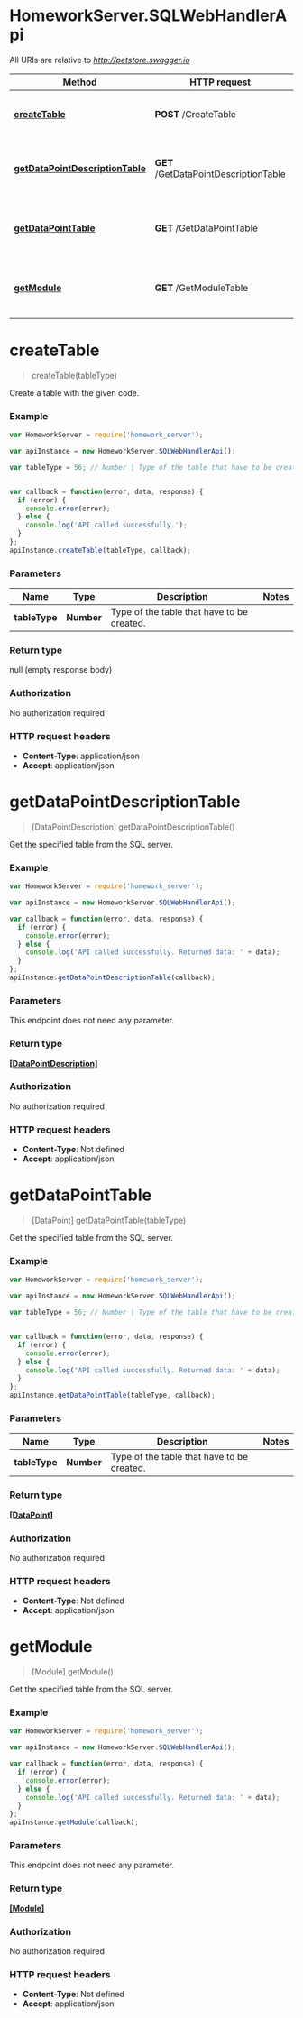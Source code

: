 # HomeworkServer.SQLWebHandlerApi

All URIs are relative to *http://petstore.swagger.io*

Method | HTTP request | Description
------------- | ------------- | -------------
[**createTable**](SQLWebHandlerApi.md#createTable) | **POST** /CreateTable | Create a table with the given code.
[**getDataPointDescriptionTable**](SQLWebHandlerApi.md#getDataPointDescriptionTable) | **GET** /GetDataPointDescriptionTable | Get the specified table from the SQL server.
[**getDataPointTable**](SQLWebHandlerApi.md#getDataPointTable) | **GET** /GetDataPointTable | Get the specified table from the SQL server.
[**getModule**](SQLWebHandlerApi.md#getModule) | **GET** /GetModuleTable | Get the specified table from the SQL server.


<a name="createTable"></a>
# **createTable**
> createTable(tableType)

Create a table with the given code.



### Example
```javascript
var HomeworkServer = require('homework_server');

var apiInstance = new HomeworkServer.SQLWebHandlerApi();

var tableType = 56; // Number | Type of the table that have to be created.


var callback = function(error, data, response) {
  if (error) {
    console.error(error);
  } else {
    console.log('API called successfully.');
  }
};
apiInstance.createTable(tableType, callback);
```

### Parameters

Name | Type | Description  | Notes
------------- | ------------- | ------------- | -------------
 **tableType** | **Number**| Type of the table that have to be created. | 

### Return type

null (empty response body)

### Authorization

No authorization required

### HTTP request headers

 - **Content-Type**: application/json
 - **Accept**: application/json

<a name="getDataPointDescriptionTable"></a>
# **getDataPointDescriptionTable**
> [DataPointDescription] getDataPointDescriptionTable()

Get the specified table from the SQL server.



### Example
```javascript
var HomeworkServer = require('homework_server');

var apiInstance = new HomeworkServer.SQLWebHandlerApi();

var callback = function(error, data, response) {
  if (error) {
    console.error(error);
  } else {
    console.log('API called successfully. Returned data: ' + data);
  }
};
apiInstance.getDataPointDescriptionTable(callback);
```

### Parameters
This endpoint does not need any parameter.

### Return type

[**[DataPointDescription]**](DataPointDescription.md)

### Authorization

No authorization required

### HTTP request headers

 - **Content-Type**: Not defined
 - **Accept**: application/json

<a name="getDataPointTable"></a>
# **getDataPointTable**
> [DataPoint] getDataPointTable(tableType)

Get the specified table from the SQL server.



### Example
```javascript
var HomeworkServer = require('homework_server');

var apiInstance = new HomeworkServer.SQLWebHandlerApi();

var tableType = 56; // Number | Type of the table that have to be created.


var callback = function(error, data, response) {
  if (error) {
    console.error(error);
  } else {
    console.log('API called successfully. Returned data: ' + data);
  }
};
apiInstance.getDataPointTable(tableType, callback);
```

### Parameters

Name | Type | Description  | Notes
------------- | ------------- | ------------- | -------------
 **tableType** | **Number**| Type of the table that have to be created. | 

### Return type

[**[DataPoint]**](DataPoint.md)

### Authorization

No authorization required

### HTTP request headers

 - **Content-Type**: Not defined
 - **Accept**: application/json

<a name="getModule"></a>
# **getModule**
> [Module] getModule()

Get the specified table from the SQL server.



### Example
```javascript
var HomeworkServer = require('homework_server');

var apiInstance = new HomeworkServer.SQLWebHandlerApi();

var callback = function(error, data, response) {
  if (error) {
    console.error(error);
  } else {
    console.log('API called successfully. Returned data: ' + data);
  }
};
apiInstance.getModule(callback);
```

### Parameters
This endpoint does not need any parameter.

### Return type

[**[Module]**](Module.md)

### Authorization

No authorization required

### HTTP request headers

 - **Content-Type**: Not defined
 - **Accept**: application/json

